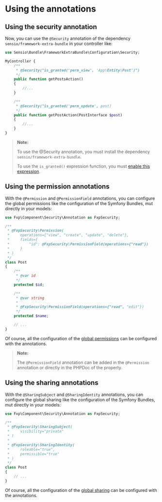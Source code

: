 Using the annotations
=====================


## Using the security annotation

Now, you can use the `@Security` annotation of the dependency `sensio/framework-extra-bundle`
in your controller like:

```php
use Sensio\Bundle\FrameworkExtraBundle\Configuration\Security;

MyController {
    /**
     * @Security("is_granted('perm_view', 'App\Entity\Post')")
     */
    public function getPostsAction()
    {
        //...
    }

    /**
     * @Security("is_granted('perm_update', post)
     */
    public function getPostAction(PostInterface $post)
    {
        //...
    }
}
```

> **Note:**
>
> To use the @Security annotation, you must install the dependency `sensio/framework-extra-bundle`.
>
> To use the `is_granted()` expression function, you must [enable this expression](expressions.md).


## Using the permission annotations

With the `@Permission` and `@PermissionField` annotations, you can configure the global
permissions like the configuration of the Symfony Bundles, mut directly in your models:

```php
use Fxp\Component\Security\Annotation as FxpSecurity;

/**
 * @FxpSecurity\Permission(
 *     operations={"view", "create", "update", "delete"},
 *     fields={
 *         "id": @FxpSecurity\PermissionField(operations={"read"})
 *     }
 * )
 */
class Post
{
    /**
     * @var id
     */
    protected $id;

    /**
     * @var string
     *
     * @FxpSecurity\PermissionField(operations={"read", "edit"})
     */
    protected $name;

    // ...
}
```

Of course, all the configuration of the [global permissions](permissions.md) can be configured
with the annotations.

> **Note:**
>
> The `@PermissionField` annotation can be added in the `@Permission` annotation or directly in
> the PHPDoc of the property.


## Using the sharing annotations

With the `@SharingSubject` and `@SharingIdentity` annotations, you can configure the global
sharing like the configuration of the Symfony Bundles, mut directly in your models:

```php
use Fxp\Component\Security\Annotation as FxpSecurity;

/**
 * @FxpSecurity\SharingSubject(
 *     visibility="private"
 * )
 *
 * @FxpSecurity\SharingIdentity(
 *     roleable="true",
 *     permissible="true"
 * )
 */
class Post
{
    // ...
}
```

Of course, all the configuration of the [global sharing](sharing.md) can be configured
with the annotations.
